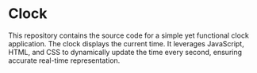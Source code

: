 # Clock
This repository contains the source code for a simple yet functional clock application. The clock displays the current time. It leverages JavaScript, HTML, and CSS to dynamically update the time every second, ensuring accurate real-time representation.
